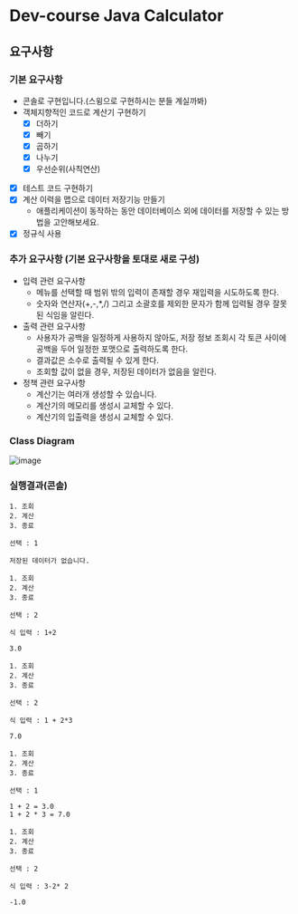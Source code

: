 # Dev-course Java Calculator 

## 요구사항

### 기본 요구사항

- 콘솔로 구현입니다.(스윙으로 구현하시는 분들 계실까봐) 
- 객체지향적인 코드로 계산기 구현하기
    - [x]  더하기
    - [x]  빼기
    - [x]  곱하기
    - [x]  나누기
    - [x]  우선순위(사칙연산)
- [x]  테스트 코드 구현하기
- [x]  계산 이력을 맵으로 데이터 저장기능 만들기
    - 애플리케이션이 동작하는 동안 데이터베이스 외에 데이터를 저장할 수 있는 방법을 고안해보세요.
- [x] 정규식 사용

### 추가 요구사항 (기본 요구사항을 토대로 새로 구성)

- 입력 관련 요구사항
  - 메뉴를 선택할 때 범위 밖의 입력이 존재할 경우 재입력을 시도하도록 한다.
  - 숫자와 연산자(+,-,*,/) 그리고 소괄호를 제외한 문자가 함께 입력될 경우 잘못된 식임을 알린다.
- 출력 관련 요구사항
  - 사용자가 공백을 일정하게 사용하지 않아도, 저장 정보 조회시 각 토큰 사이에 공백을 두어 일정한 포맷으로 출력하도록 한다.
  - 결과값은 소수로 출력될 수 있게 한다.
  - 조회할 값이 없을 경우, 저장된 데이터가 없음을 알린다.
- 정책 관련 요구사항
  - 계산기는 여러개 생성할 수 있습니다.
  - 계산기의 메모리를 생성시 교체할 수 있다.
  - 계산기의 입출력을 생성시 교체할 수 있다.

### Class Diagram

![image](https://user-images.githubusercontent.com/50647845/160536067-9b92d194-e2d5-4fd2-95e3-0a078c5454a5.png)


### 실행결과(콘솔)
```
1. 조회
2. 계산
3. 종료

선택 : 1

저장된 데이터가 없습니다.

1. 조회
2. 계산
3. 종료

선택 : 2

식 입력 : 1+2

3.0

1. 조회
2. 계산
3. 종료

선택 : 2

식 입력 : 1 + 2*3

7.0

1. 조회
2. 계산
3. 종료

선택 : 1

1 + 2 = 3.0
1 + 2 * 3 = 7.0

1. 조회
2. 계산
3. 종료

선택 : 2

식 입력 : 3-2* 2

-1.0
```

